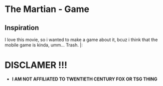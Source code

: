 # The Martian - Game
## Inspiration
 I love this movie, so i wanted to make a game about it, bcuz i think that the mobile game is kinda, umm... Trash.
 |:

 # DISCLAMER !!!
 * **I AM NOT AFFILIATED TO TWENTIETH CENTURY FOX OR TSG THING**